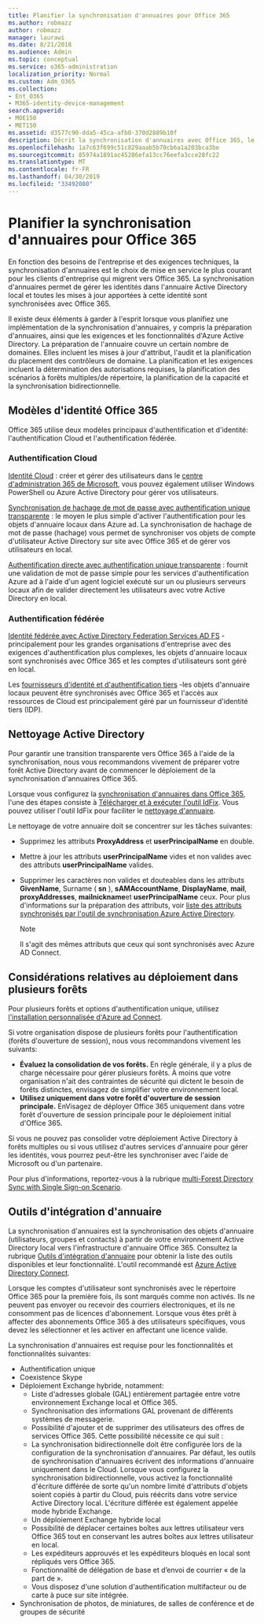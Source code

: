 ```yaml
---
title: Planifier la synchronisation d'annuaires pour Office 365
ms.author: robmazz
author: robmazz
manager: laurawi
ms.date: 8/21/2018
ms.audience: Admin
ms.topic: conceptual
ms.service: o365-administration
localization_priority: Normal
ms.custom: Adm_O365
ms.collection:
- Ent_O365
- M365-identity-device-management
search.appverid:
- MOE150
- MET150
ms.assetid: d3577c90-dda5-45ca-afb0-370d2889b10f
description: Décrit la synchronisation d'annuaires avec Office 365, le nettoyage Active Directory et l'outil Azure Active Directory Connect.
ms.openlocfilehash: 1a7c63f699c51c829aaab5b70cb6a1a203bca3be
ms.sourcegitcommit: 85974a1891ac45286efa13cc76eefa3cce28fc22
ms.translationtype: MT
ms.contentlocale: fr-FR
ms.lasthandoff: 04/30/2019
ms.locfileid: "33492080"
---
```

# <a name="plan-for-directory-synchronization-for-office-365"></a>Planifier la synchronisation d'annuaires pour Office 365

En fonction des besoins de l'entreprise et des exigences techniques, la synchronisation d'annuaires est le choix de mise en service le plus courant pour les clients d'entreprise qui migrent vers Office 365. La synchronisation d'annuaires permet de gérer les identités dans l'annuaire Active Directory local et toutes les mises à jour apportées à cette identité sont synchronisées avec Office 365.
  
Il existe deux éléments à garder à l'esprit lorsque vous planifiez une implémentation de la synchronisation d'annuaires, y compris la préparation d'annuaires, ainsi que les exigences et les fonctionnalités d'Azure Active Directory. La préparation de l'annuaire couvre un certain nombre de domaines. Elles incluent les mises à jour d'attribut, l'audit et la planification du placement des contrôleurs de domaine. La planification et les exigences incluent la détermination des autorisations requises, la planification des scénarios à forêts multiples/de répertoire, la planification de la capacité et la synchronisation bidirectionnelle.
  
## <a name="office-365-identity-models"></a>Modèles d'identité Office 365

Office 365 utilise deux modèles principaux d'authentification et d'identité: l'authentification Cloud et l'authentification fédérée.
  
### <a name="cloud-authentication"></a>Authentification Cloud

[Identité Cloud](about-office-365-identity.md) : créer et gérer des utilisateurs dans le [centre d'administration 365 de Microsoft](https://admin.microsoft.com), vous pouvez également utiliser Windows PowerShell ou Azure Active Directory pour gérer vos utilisateurs.
  
[Synchronisation de hachage de mot de passe avec authentification unique transparente](about-office-365-identity.md) : le moyen le plus simple d'activer l'authentification pour les objets d'annuaire locaux dans Azure ad. La synchronisation de hachage de mot de passe (hachage) vous permet de synchroniser vos objets de compte d'utilisateur Active Directory sur site avec Office 365 et de gérer vos utilisateurs en local.
  
[Authentification directe avec authentification unique transparente](about-office-365-identity.md) : fournit une validation de mot de passe simple pour les services d'authentification Azure ad à l'aide d'un agent logiciel exécuté sur un ou plusieurs serveurs locaux afin de valider directement les utilisateurs avec votre Active Directory en local.
  
### <a name="federated-authentication"></a>Authentification fédérée

[Identité fédérée avec Active Directory Federation Services AD FS](about-office-365-identity.md) -principalement pour les grandes organisations d'entreprise avec des exigences d'authentification plus complexes, les objets d'annuaire locaux sont synchronisés avec Office 365 et les comptes d'utilisateurs sont géré en local.
  
Les [fournisseurs d'identité et d'authentification tiers](about-office-365-identity.md) -les objets d'annuaire locaux peuvent être synchronisés avec Office 365 et l'accès aux ressources de Cloud est principalement géré par un fournisseur d'identité tiers (IDP).
  
## <a name="active-directory-cleanup"></a>Nettoyage Active Directory

Pour garantir une transition transparente vers Office 365 à l'aide de la synchronisation, nous vous recommandons vivement de préparer votre forêt Active Directory avant de commencer le déploiement de la synchronisation d'annuaires Office 365.
  
Lorsque vous configurez la [synchronisation d'annuaires dans Office 365](set-up-directory-synchronization.md), l'une des étapes consiste à [Télécharger et à exécuter l'outil IdFix](install-and-run-idfix.md). Vous pouvez utiliser l'outil IdFix pour faciliter le [nettoyage d'annuaire](prepare-directory-attributes-for-synch-with-idfix.md).
  
Le nettoyage de votre annuaire doit se concentrer sur les tâches suivantes:

- Supprimez les attributs **ProxyAddress** et **userPrincipalName** en double.
- Mettre à jour les attributs **userPrincipalName** vides et non valides avec des attributs **userPrincipalName** valides.
- Supprimer les caractères non valides et douteables dans les attributs **GivenName**, Surname ( **sn** ), **sAMAccountName**, **DisplayName**, **mail**, **proxyAddresses**, **mailnickname**et **userPrincipalName** ceux. Pour plus d'informations sur la préparation des attributs, voir [liste des attributs synchronisés par l'outil de synchronisation Azure Active Directory](https://go.microsoft.com/fwlink/p/?LinkId=396719).

    > [!NOTE]
    > Il s'agit des mêmes attributs que ceux qui sont synchronisés avec Azure AD Connect. 
  
## <a name="multi-forest-deployment-considerations"></a>Considérations relatives au déploiement dans plusieurs forêts

Pour plusieurs forêts et options d'authentification unique, utilisez [l'installation personnalisée d'Azure ad Connect](https://go.microsoft.com/fwlink/p/?LinkId=698430).
  
Si votre organisation dispose de plusieurs forêts pour l'authentification (forêts d'ouverture de session), nous vous recommandons vivement les suivants:
  
- **Évaluez la consolidation de vos forêts.** En règle générale, il y a plus de charge nécessaire pour gérer plusieurs forêts. À moins que votre organisation n'ait des contraintes de sécurité qui dictent le besoin de forêts distinctes, envisagez de simplifier votre environnement local.
- **Utilisez uniquement dans votre forêt d'ouverture de session principale.** EnVisagez de déployer Office 365 uniquement dans votre forêt d'ouverture de session principale pour le déploiement initial d'Office 365. 

Si vous ne pouvez pas consolider votre déploiement Active Directory à forêts multiples ou si vous utilisez d'autres services d'annuaire pour gérer les identités, vous pourrez peut-être les synchroniser avec l'aide de Microsoft ou d'un partenaire.
  
Pour plus d'informations, reportez-vous à la rubrique [multi-Forest Directory Sync with Single Sign-on Scenario](https://go.microsoft.com/fwlink/p/?LinkId=525321).
  
## <a name="directory-integration-tools"></a>Outils d'intégration d'annuaire

La synchronisation d'annuaires est la synchronisation des objets d'annuaire (utilisateurs, groupes et contacts) à partir de votre environnement Active Directory local vers l'infrastructure d'annuaire Office 365. Consultez la rubrique [Outils d'intégration d'annuaire](https://go.microsoft.com/fwlink/p/?LinkID=510956) pour obtenir la liste des outils disponibles et leur fonctionnalité. L'outil recommandé est [Azure Active Directory Connect](https://go.microsoft.com/fwlink/?LinkId=525323).
  
Lorsque les comptes d'utilisateur sont synchronisés avec le répertoire Office 365 pour la première fois, ils sont marqués comme non activés. Ils ne peuvent pas envoyer ou recevoir des courriers électroniques, et ils ne consomment pas de licences d'abonnement. Lorsque vous êtes prêt à affecter des abonnements Office 365 à des utilisateurs spécifiques, vous devez les sélectionner et les activer en affectant une licence valide.
  
La synchronisation d'annuaires est requise pour les fonctionnalités et fonctionnalités suivantes:
  
- Authentification unique
- Coexistence Skype
- Déploiement Exchange hybride, notamment:
  - Liste d'adresses globale (GAL) entièrement partagée entre votre environnement Exchange local et Office 365.
  - Synchronisation des informations GAL provenant de différents systèmes de messagerie.
  - Possibilité d'ajouter et de supprimer des utilisateurs des offres de services Office 365. Cette possibilité nécessite ce qui suit :
  - La synchronisation bidirectionnelle doit être configurée lors de la configuration de la synchronisation d'annuaires. Par défaut, les outils de synchronisation d'annuaires écrivent des informations d'annuaire uniquement dans le Cloud. Lorsque vous configurez la synchronisation bidirectionnelle, vous activez la fonctionnalité d'écriture différée de sorte qu'un nombre limité d'attributs d'objets soient copiés à partir du Cloud, puis réécrits dans votre service Active Directory local. L'écriture différée est également appelée mode hybride Exchange. 
  - Un déploiement Exchange hybride local
  - Possibilité de déplacer certaines boîtes aux lettres utilisateur vers Office 365 tout en conservant les autres boîtes aux lettres utilisateur en local.
  - Les expéditeurs approuvés et les expéditeurs bloqués en local sont répliqués vers Office 365.
  - Fonctionnalité de délégation de base et d’envoi de courrier « de la part de ».
  - Vous disposez d'une solution d'authentification multifacteur ou de carte à puce sur site intégrée.
- Synchronisation de photos, de miniatures, de salles de conférence et de groupes de sécurité